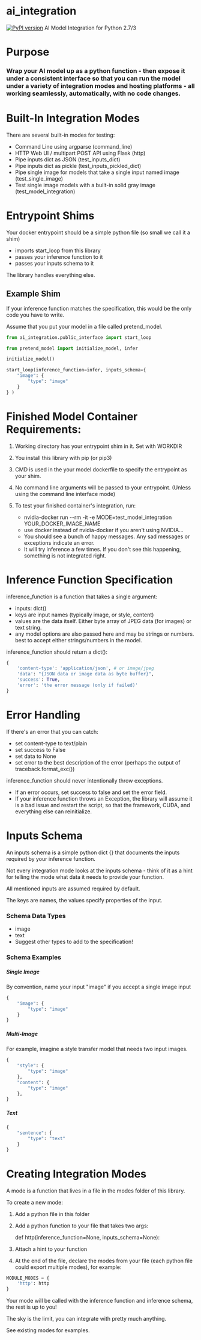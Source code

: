 # ai_integration
[![PyPI version](https://badge.fury.io/py/ai-integration.svg)](https://badge.fury.io/py/ai-integration)
AI Model Integration for Python 2.7/3

# Purpose
### Wrap your AI model up as a python function - then expose it under a consistent interface so that you can run the model under a variety of integration modes and hosting platforms - all working seamlessly, automatically, with no code changes.

# Built-In Integration Modes
There are several built-in modes for testing:

* Command Line using argparse (command_line)
* HTTP Web UI / multipart POST API using Flask (http)
* Pipe inputs dict as JSON (test_inputs_dict)
* Pipe inputs dict as pickle (test_inputs_pickled_dict)
* Pipe single image for models that take a single input named image (test_single_image)
* Test single image models with a built-in solid gray image (test_model_integration)

# Entrypoint Shims

Your docker entrypoint should be a simple python file (so small we call it a shim)
* imports start_loop from this library
* passes your inference function to it
* passes your inputs schema to it

The library handles everything else.


## Example Shim
If your inference function matches the specification, this would be the only code you have to write.

Assume that you put your model in a file called pretend_model.
```python
from ai_integration.public_interface import start_loop

from pretend_model import initialize_model, infer

initialize_model()

start_loop(inference_function=infer, inputs_schema={
    "image": {
        "type": "image"
    }
} )

```


# Finished Model Container Requirements:

1. Working directory has your entrypoint shim in it. Set with WORKDIR

2. You install this library with pip (or pip3)

3. CMD is used in the your model dockerfile to specify the entrypoint as your shim.

4. No command line arguments will be passed to your entrypoint. (Unless using the command line interface mode)

5. To test your finished container's integration, run:
    * nvidia-docker run --rm -it -e MODE=test_model_integration YOUR_DOCKER_IMAGE_NAME
    * use docker instead of nvidia-docker if you aren't using NVIDIA...
    * You should see a bunch of happy messages. Any sad messages or exceptions indicate an error.
    * It will try inference a few times. If you don't see this happening, something is not integrated right.


# Inference Function Specification

inference_function is a function that takes a single argument:
- inputs: dict()
- keys are input names (typically image, or style, content)
- values are the data itself. Either byte array of JPEG data (for images) or text string.
- any model options are also passed here and may be strings or numbers. best to accept either strings/numbers in the model.

inference_function should return a dict():
```python
{
    'content-type': 'application/json', # or image/jpeg
    'data': "{JSON data or image data as byte buffer}",
    'success': True,
    'error': 'the error message (only if failed)'
}   
```

# Error Handling

If there's an error that you can catch:
- set content-type to text/plain
- set success to False
- set data to None
- set error to the best description of the error (perhaps the output of traceback.format_exc())

inference_function should never intentionally throw exceptions.
- If an error occurs, set success to false and set the error field.
- If your inference function throws an Exception, the library will assume it is a bad issue and restart the script, so that the framework, CUDA, and everything else can reinitialize.

# Inputs Schema

An inputs schema is a simple python dict {} that documents the inputs required by your inference function.

Not every integration mode looks at the inputs schema - think of it as a hint for telling the mode what data it needs to provide your function.

All mentioned inputs are assumed required by default.

The keys are names, the values specify properties of the input.

### Schema Data Types
- image
- text
- Suggest other types to add to the specification!

### Schema Examples

##### Single Image
By convention, name your input "image" if you accept a single image input
```python
{
    "image": {
        "type": "image"
    }
}
```

##### Multi-Image
For example, imagine a style transfer model that needs two input images.
```python
{
    "style": {
        "type": "image"
    },
    "content": {
        "type": "image"
    },    
}
```

##### Text
```python
{
    "sentence": {
        "type": "text"
    }
}
```

# Creating Integration Modes

A mode is a function that lives in a file in the modes folder of this library.


To create a new mode:

1. Add a python file in this folder
2. Add a python function to your file that takes two args:
    
    def http(inference_function=None, inputs_schema=None):
3. Attach a hint to your function
4. At the end of the file, declare the modes from your file (each python file could export multiple modes), for example:
```python
MODULE_MODES = {
    'http': http
}

```

Your mode will be called with the inference function and inference schema, the rest is up to you!

The sky is the limit, you can integrate with pretty much anything.

See existing modes for examples.
